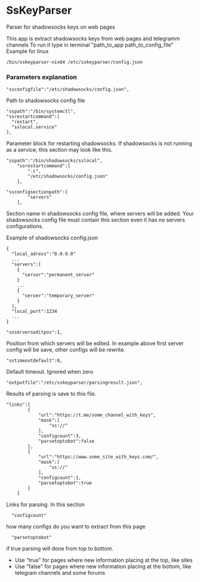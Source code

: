 # SsKeyParser
Parser for shadowsocks keys on web pages

This app is extract shadowsocks keys from web pages and telegramm channels
To run it type in terminal "path_to_app path_to_config_file"
Example for linux
```
/bin/sskeyparser-nix64 /etc/sskeyparser/config.json
```
### Parameters explanation
```
"ssconfigfile":"/etc/shadowsocks/config.json",
```
Path to shadowsocks config file
```
"sspath":"/bin/systemctl",
"ssrestartcommand":[
  "restart",
  "sslocal.service"
],
```
Parameter block for restarting shadowsocks. If shadowsocks is not running as a service, this section may look like this.
```
"sspath":"/bin/shadowsocks/sslocal",
    "ssrestartcommand":[
        "-c",
        "/etc/shadowsocks/config.json"
    ],
```

```
"ssconfigsectionpath":[
        "servers"
    ],
```
Section name in shadowsocks config file, where servers will be added. Your shadowsocks config file must contain this section even it has no servers configurations.

Example of shadowsocks config.json
```
{
  "local_adress":"0.0.0.0"
  ...
  "servers":[
    {
      "server":"permanent_server"
    }
    ...
    {
      "server":"temporary_server"
    }
  ],
  "local_port":1234
  ...
}
```

```
"ssserverseditpos":1,
```
Position from which servers will be edited. In example above first server config will be save, other configs will be rewrite.
```
"sstimeoutdefault":0,
```
Default timeout. Ignored when zero
```
"outputfile":"/etc/sskeyparser/parsingresult.json",
```
Results of parsing is save to this file.
```
"links":[
        {
            "url":"https://t.me/some_channel_with_keys",
            "mask":[
                "ss://"
            ],
            "configcount":3,
            "parsetoptobot":false 
        },
        {
            "url":"https://www.some_site_with_keys.com/",
            "mask":[
                "ss://"
            ],
            "configcount":1,
            "parsetoptobot":true 
        }
    ]
```
Links for parsing. In this section 
```
  "configcount" 
```
how many configs do you want to extract from this page
```
  "parsetoptobot"
```
if true parsing will done from top to bottom. 
- Use "true" for pages where new information placing at the top, like sites
- Use "false" for pages where new information placing at the bottom, like telegram channels and some forums
